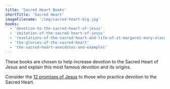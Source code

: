 ```yaml
---
title: 'Sacred Heart Books'
shortTitle: 'Sacred Heart'
imageFilename: '/img/sacred-heart-big.jpg'
books:
  - 'devotion-to-the-sacred-heart-of-jesus'
  - 'imitation-of-the-sacred-heart-of-jesus'
  - 'revelations-of-the-sacred-heart-and-life-of-st-margaret-mary-alacoque'
  - 'the-glories-of-the-sacred-heart'
  - 'the-sacred-heart-anecdotes-and-examples'
---
```


These books are chosen to help increase devotion to the Sacred Heart of Jesus and explain this most famous devotion and its origins.

Consider the [12 promises of Jesus](/book-snippets/2021-06-25-twelve-promises-of-the-sacred-heart.html) to those who practice devotion to the Sacred Heart.

